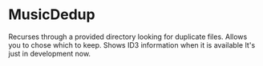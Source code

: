 # MusicDedup
Recurses through a provided directory looking for duplicate files. Allows you to chose which to keep. Shows ID3 information when it is available 
It's just in development now.
